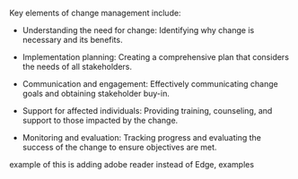 Key elements of change management include:

- Understanding the need for change: Identifying why change is necessary and its benefits.

- Implementation planning: Creating a comprehensive plan that considers the needs of all stakeholders.

- Communication and engagement: Effectively communicating change goals and obtaining stakeholder buy-in.

- Support for affected individuals: Providing training, counseling, and support to those impacted by the change.

- Monitoring and evaluation: Tracking progress and evaluating the success of the change to ensure objectives are met.

example of this is adding adobe reader instead of Edge, examples
